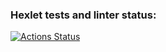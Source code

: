 ### Hexlet tests and linter status:
[![Actions Status](https://github.com/Jeddsenn/java-project-lvl2/workflows/hexlet-check/badge.svg)](https://github.com/Jeddsenn/java-project-lvl2/actions)